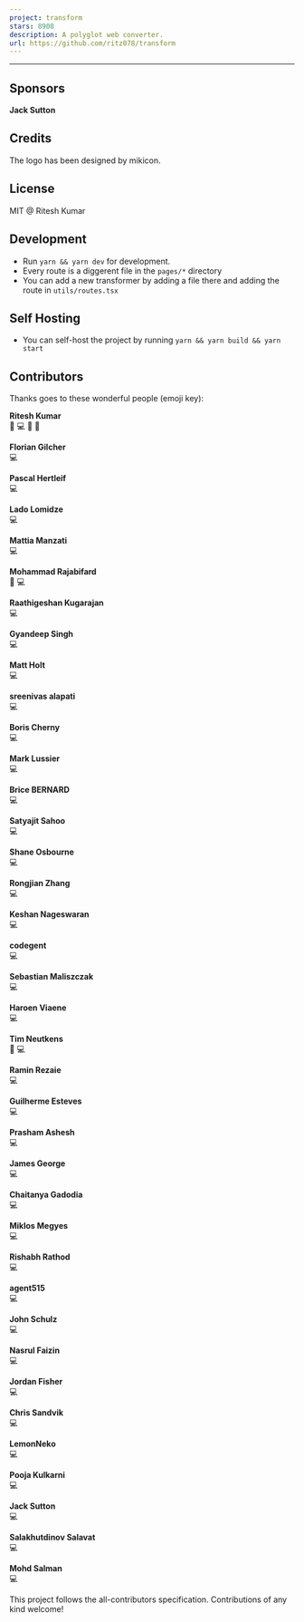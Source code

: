 ```yaml
---
project: transform
stars: 8908
description: A polyglot web converter.
url: https://github.com/ritz078/transform
---
```


* * *

Sponsors
--------

  
**Jack Sutton**

Credits
-------

The logo has been designed by mikicon.

License
-------

MIT @ Ritesh Kumar

Development
-----------

-   Run `yarn && yarn dev` for development.
-   Every route is a diggerent file in the `pages/*` directory
-   You can add a new transformer by adding a file there and adding the route in `utils/routes.tsx`

Self Hosting
------------

-   You can self-host the project by running `yarn && yarn build && yarn start`

Contributors
------------

Thanks goes to these wonderful people (emoji key):

  
**Ritesh Kumar**  
📖 💻 🤔 👀

  
**Florian Gilcher**  
💻

  
**Pascal Hertleif**  
💻

  
**Lado Lomidze**  
💻

  
**Mattia Manzati**  
💻

  
**Mohammad Rajabifard**  
🤔 💻

  
**Raathigeshan Kugarajan**  
💻

  
**Gyandeep Singh**  
💻

  
**Matt Holt**  
💻

  
**sreenivas alapati**  
💻

  
**Boris Cherny**  
💻

  
**Mark Lussier**  
💻

  
**Brice BERNARD**  
💻

  
**Satyajit Sahoo**  
💻

  
**Shane Osbourne**  
💻

  
**Rongjian Zhang**  
💻

  
**Keshan Nageswaran**  
💻

  
**codegent**  
💻

  
**Sebastian Maliszczak**  
💻

  
**Haroen Viaene**  
💻

  
**Tim Neutkens**  
🔌 💻

  
**Ramin Rezaie**  
💻

  
**Guilherme Esteves**  
💻

  
**Prasham Ashesh**  
💻

  
**James George**  
💻

  
**Chaitanya Gadodia**  
💻

  
**Miklos Megyes**  
💻

  
**Rishabh Rathod**  
💻

  
**agent515**  
💻

  
**John Schulz**  
💻

  
**Nasrul Faizin**  
💻

  
**Jordan Fisher**  
💻

  
**Chris Sandvik**  
💻

  
**LemonNeko**  
💻

  
**Pooja Kulkarni**  
💻

  
**Jack Sutton**  
💻

  
**Salakhutdinov Salavat**  
💻

  
**Mohd Salman**  
💻

This project follows the all-contributors specification. Contributions of any kind welcome!
